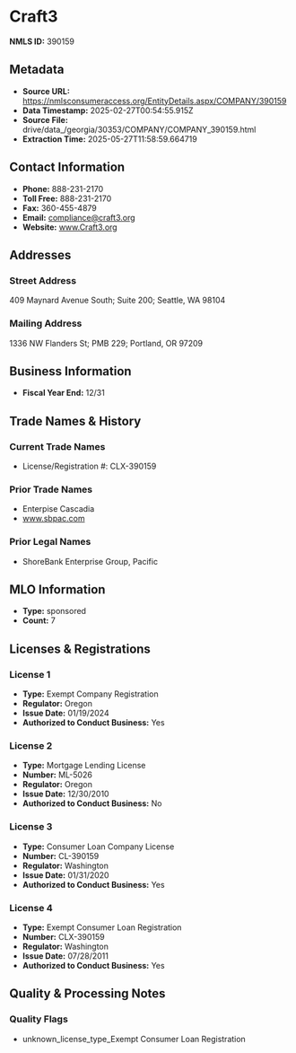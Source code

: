 # Craft3

**NMLS ID:** 390159

## Metadata
- **Source URL:** https://nmlsconsumeraccess.org/EntityDetails.aspx/COMPANY/390159
- **Data Timestamp:** 2025-02-27T00:54:55.915Z
- **Source File:** drive/data_/georgia/30353/COMPANY/COMPANY_390159.html
- **Extraction Time:** 2025-05-27T11:58:59.664719

## Contact Information
- **Phone:** 888-231-2170
- **Toll Free:** 888-231-2170
- **Fax:** 360-455-4879
- **Email:** compliance@craft3.org
- **Website:** www.Craft3.org

## Addresses
### Street Address
409 Maynard Avenue South; Suite 200; Seattle, WA 98104

### Mailing Address
1336 NW Flanders St; PMB 229; Portland, OR 97209

## Business Information
- **Fiscal Year End:** 12/31

## Trade Names & History
### Current Trade Names
- License/Registration #: CLX-390159

### Prior Trade Names
- Enterpise Cascadia
- www.sbpac.com

### Prior Legal Names
- ShoreBank Enterprise Group, Pacific

## MLO Information
- **Type:** sponsored
- **Count:** 7

## Licenses & Registrations

### License 1
- **Type:** Exempt Company Registration
- **Regulator:** Oregon
- **Issue Date:** 01/19/2024
- **Authorized to Conduct Business:** Yes

### License 2
- **Type:** Mortgage Lending License
- **Number:** ML-5026
- **Regulator:** Oregon
- **Issue Date:** 12/30/2010
- **Authorized to Conduct Business:** No

### License 3
- **Type:** Consumer Loan Company License
- **Number:** CL-390159
- **Regulator:** Washington
- **Issue Date:** 01/31/2020
- **Authorized to Conduct Business:** Yes

### License 4
- **Type:** Exempt Consumer Loan Registration
- **Number:** CLX-390159
- **Regulator:** Washington
- **Issue Date:** 07/28/2011
- **Authorized to Conduct Business:** Yes

## Quality & Processing Notes
### Quality Flags
- unknown_license_type_Exempt Consumer Loan Registration
